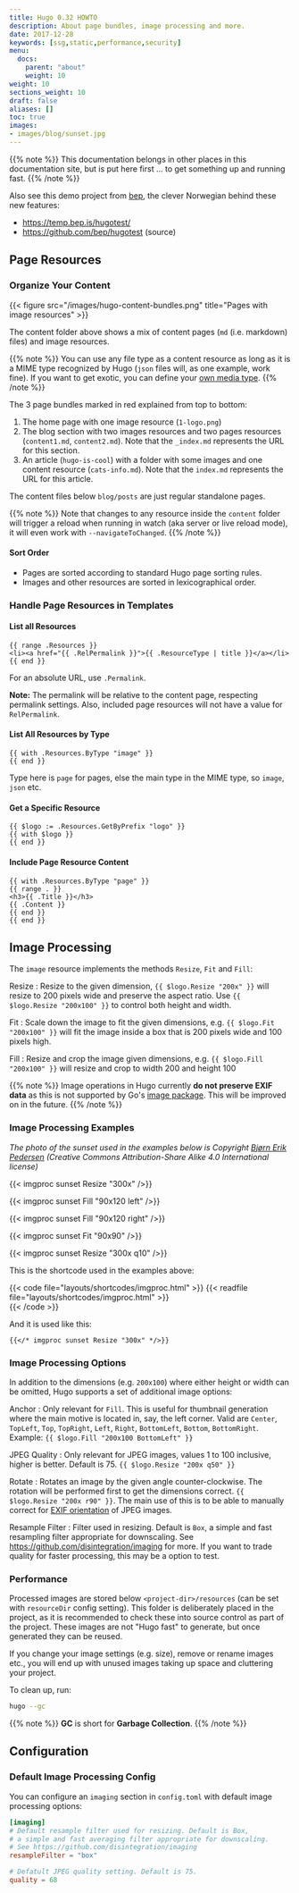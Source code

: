 ```yaml
---
title: Hugo 0.32 HOWTO
description: About page bundles, image processing and more.
date: 2017-12-28
keywords: [ssg,static,performance,security]
menu:
  docs:
    parent: "about"
    weight: 10
weight: 10
sections_weight: 10
draft: false
aliases: []
toc: true
images:
- images/blog/sunset.jpg
---
```



{{% note %}}
This documentation belongs in other places in this documentation site, but is put here first ... to get something up and running fast.
{{% /note %}}


Also see this demo project from [bep](https://github.com/bep/), the clever Norwegian behind these new features:

* https://temp.bep.is/hugotest/
* https://github.com/bep/hugotest (source)

## Page Resources

### Organize Your Content

{{< figure src="/images/hugo-content-bundles.png" title="Pages with image resources" >}}

The content folder above shows a mix of content pages (`md` (i.e. markdown) files) and image resources.

{{% note %}}
You can use any file type as a content resource as long as it is a MIME type recognized by Hugo (`json` files will, as one example, work fine). If you want to get exotic, you can define your [own media type](/templates/output-formats/#media-types).
{{% /note %}}

The 3 page bundles marked in red explained from top to bottom:

1. The home page with one image resource (`1-logo.png`)
2. The blog section with two images resources and two pages resources (`content1.md`, `content2.md`). Note that the `_index.md` represents the URL for this section.
3. An article (`hugo-is-cool`) with a folder with some images and one content resource (`cats-info.md`). Note that the `index.md` represents the URL for this article.

The content files below `blog/posts` are just regular standalone pages.

{{% note %}}
Note that changes to any resource inside the `content` folder will trigger a reload when running in watch (aka server or live reload mode), it will even work with `--navigateToChanged`.
{{% /note %}}

#### Sort Order

* Pages are sorted according to standard Hugo page sorting rules.
* Images and other resources are sorted in lexicographical order.

### Handle Page Resources in Templates


#### List all Resources

```go-html-template
{{ range .Resources }}
<li><a href="{{ .RelPermalink }}">{{ .ResourceType | title }}</a></li>
{{ end }}
```

For an absolute URL, use `.Permalink`.

**Note:** The permalink will be relative to the content page, respecting permalink settings. Also, included page resources will not have a value for `RelPermalink`.

#### List All Resources by Type

```go-html-template
{{ with .Resources.ByType "image" }}
{{ end }}

```

Type here is `page` for pages, else the main type in the MIME type, so `image`, `json` etc.

#### Get a Specific Resource

```go-html-template
{{ $logo := .Resources.GetByPrefix "logo" }}
{{ with $logo }}
{{ end }}
```

#### Include Page Resource Content

```go-html-template
{{ with .Resources.ByType "page" }}
{{ range . }}
<h3>{{ .Title }}</h3>
{{ .Content }}
{{ end }}
{{ end }}

```


## Image Processing

The `image` resource implements the methods `Resize`, `Fit` and `Fill`:

Resize
: Resize to the given dimension, `{{ $logo.Resize "200x" }}` will resize to 200 pixels wide and preserve the aspect ratio. Use `{{ $logo.Resize "200x100" }}` to control both height and width.

Fit
: Scale down the image to fit the given dimensions, e.g. `{{ $logo.Fit "200x100" }}` will fit the image inside a box that is 200 pixels wide and 100 pixels high.

Fill
: Resize and crop the image given dimensions, e.g. `{{ $logo.Fill "200x100" }}` will resize and crop to width 200 and height 100


{{% note %}}
Image operations in Hugo currently **do not preserve EXIF data** as this is not supported by Go's [image package](https://github.com/golang/go/search?q=exif&type=Issues&utf8=%E2%9C%93). This will be improved on in the future.
{{% /note %}}


### Image Processing Examples

_The photo of the sunset used in the examples below is Copyright [Bjørn Erik Pedersen](https://commons.wikimedia.org/wiki/User:Bep) (Creative Commons Attribution-Share Alike 4.0 International license)_


{{< imgproc sunset Resize "300x" />}}

{{< imgproc sunset Fill "90x120 left" />}}

{{< imgproc sunset Fill "90x120 right" />}}

{{< imgproc sunset Fit "90x90" />}}

{{< imgproc sunset Resize "300x q10" />}}


This is the shortcode used in the examples above:


{{< code file="layouts/shortcodes/imgproc.html" >}}
{{< readfile file="layouts/shortcodes/imgproc.html" >}}   
{{< /code >}}

And it is used like this:

```go-html-template
{{</* imgproc sunset Resize "300x" */>}}
```

### Image Processing Options

In addition to the dimensions (e.g. `200x100`) where either height or width can be omitted, Hugo supports a set of additional image options:

Anchor
: Only relevant for `Fill`. This is useful for thumbnail generation where the main motive is located in, say, the left corner. Valid are `Center`, `TopLeft`, `Top`, `TopRight`, `Left`, `Right`, `BottomLeft`, `Bottom`, `BottomRight`. Example: `{{ $logo.Fill "200x100 BottomLeft" }}`

JPEG Quality
: Only relevant for JPEG images, values 1 to 100 inclusive, higher is better. Default is 75. `{{ $logo.Resize "200x q50" }}`

Rotate
: Rotates an image by the given angle counter-clockwise. The rotation will be performed first to get the dimensions correct. `{{ $logo.Resize "200x r90" }}`. The main use of this is to be able to manually correct for [EXIF orientation](https://github.com/golang/go/issues/4341) of JPEG images.

Resample Filter
: Filter used in resizing. Default is `Box`, a simple and fast resampling filter appropriate for downscaling. See https://github.com/disintegration/imaging for more. If you want to trade quality for faster processing, this may be a option to test. 



### Performance

Processed images are stored below `<project-dir>/resources` (can be set with `resourceDir` config setting). This folder is deliberately placed in the project, as it is recommended to check these into source control as part of the project. These images are not "Hugo fast" to generate, but once generated they can be reused.

If you change your image settings (e.g. size), remove or rename images etc., you will end up with unused images taking up space and cluttering your project. 

To clean up, run:

```bash
hugo --gc
```


{{% note %}}
**GC** is short for **Garbage Collection**.
{{% /note %}}


## Configuration

### Default Image Processing Config

You can configure an `imaging` section in `config.toml` with default image processing options:

```toml
[imaging]
# Default resample filter used for resizing. Default is Box,
# a simple and fast averaging filter appropriate for downscaling.
# See https://github.com/disintegration/imaging
resampleFilter = "box"

# Defatult JPEG quality setting. Default is 75.
quality = 68
```





